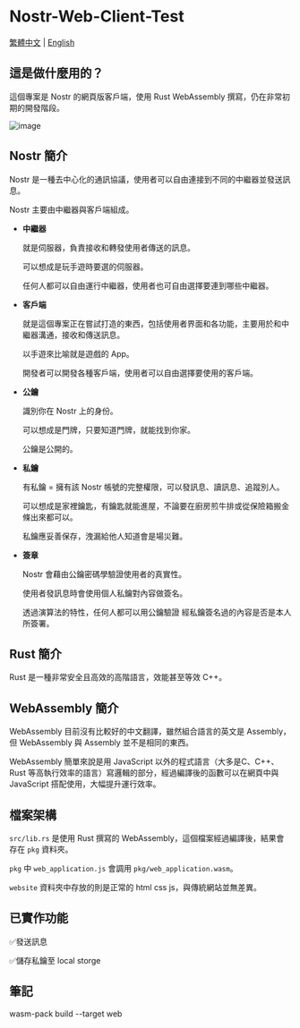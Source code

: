 # Nostr-Web-Client-Test
[繁體中文](https://github.com/Xeift/Nostr-Web-Client-Test/blob/main/README.md) | [English](https://github.com/Xeift/Nostr-Web-Client-Test/blob/main/README_en.md)

## 這是做什麼用的？
這個專案是 Nostr 的網頁版客戶端，使用 Rust WebAssembly 撰寫，仍在非常初期的開發階段。

![image](https://user-images.githubusercontent.com/80938768/230636194-f94440fb-3769-4e63-8c60-0706e29e6eb7.png)


## Nostr 簡介
Nostr 是一種去中心化的通訊協議，使用者可以自由連接到不同的中繼器並發送訊息。

Nostr 主要由中繼器與客戶端組成。

+ **中繼器**

    就是伺服器，負責接收和轉發使用者傳送的訊息。

    可以想成是玩手遊時要選的伺服器。

    任何人都可以自由運行中繼器，使用者也可自由選擇要連到哪些中繼器。

+ **客戶端**

    就是這個專案正在嘗試打造的東西，包括使用者界面和各功能，主要用於和中繼器溝通，接收和傳送訊息。

    以手遊來比喻就是遊戲的 App。

    開發者可以開發各種客戶端，使用者可以自由選擇要使用的客戶端。

+ **公鑰**

    識別你在 Nostr 上的身份。

    可以想成是門牌，只要知道門牌，就能找到你家。

    公鑰是公開的。

+ **私鑰**

    有私鑰 = 擁有該 Nostr 帳號的完整權限，可以發訊息、讀訊息、追蹤別人。

    可以想成是家裡鑰匙，有鑰匙就能進屋，不論要在廚房煎牛排或從保險箱搬金條出來都可以。

    私鑰應妥善保存，洩漏給他人知道會是場災難。

+ **簽章**

    Nostr 會藉由公鑰密碼學驗證使用者的真實性。

    使用者發訊息時會使用個人私鑰對內容做簽名。

    透過演算法的特性，任何人都可以用公鑰驗證 經私鑰簽名過的內容是否是本人所簽署。

## Rust 簡介
Rust 是一種非常安全且高效的高階語言，效能甚至等效 C++。

## WebAssembly 簡介
WebAssembly 目前沒有比較好的中文翻譯，雖然組合語言的英文是 Assembly，但 WebAssembly 與 Assembly 並不是相同的東西。

WebAssembly 簡單來說是用 JavaScript 以外的程式語言（大多是C、C++、Rust 等高執行效率的語言）寫邏輯的部分，經過編譯後的函數可以在網頁中與 JavaScript 搭配使用，大幅提升運行效率。

## 檔案架構
`src/lib.rs` 是使用 Rust 撰寫的 WebAssembly，這個檔案經過編譯後，結果會存在 `pkg` 資料夾。

`pkg` 中 `web_application.js` 會調用 `pkg/web_application.wasm`。

`website` 資料夾中存放的則是正常的 html css js，與傳統網站並無差異。

## 已實作功能
✅發送訊息

✅儲存私鑰至 local storge


## 筆記
wasm-pack build --target web